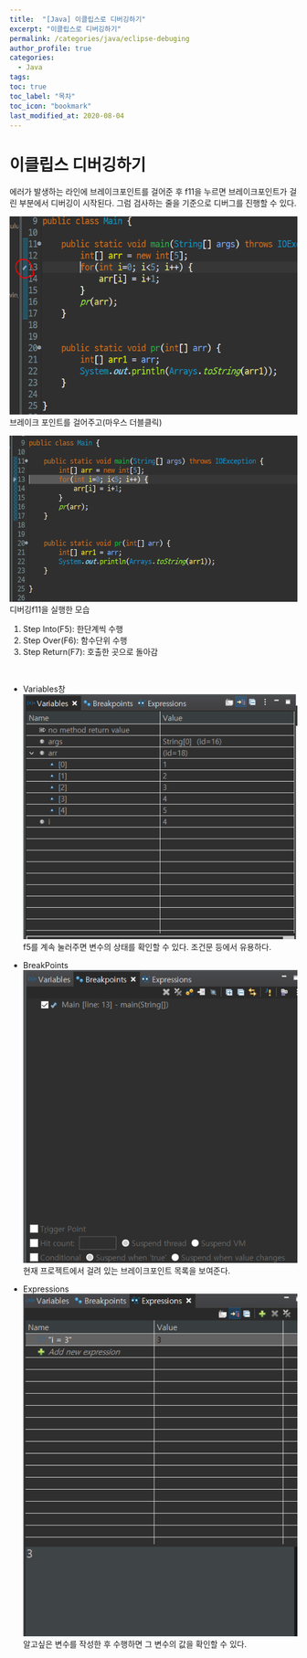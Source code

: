 ```yaml
---
title:  "[Java] 이클립스로 디버깅하기"
excerpt: "이클립스로 디버깅하기"
permalink: /categories/java/eclipse-debuging
author_profile: true
categories:
  - Java
tags:
toc: true
toc_label: "목차"
toc_icon: "bookmark"
last_modified_at: 2020-08-04
---
```


# 이클립스 디버깅하기  
에러가 발생하는 라인에 브레이크포인트를 걸어준 후 f11을 누르면 브레이크포인트가 걸린 부분에서 디버깅이   시작된다. 그럼 검사하는 줄을 기준으로 디버그를 진행할 수 있다.  
 
![breakpoint](/assets/images/breakpoint.PNG)     
브레이크 포인트를 걸어주고(마우스 더블클릭)   

![f11](/assets/images/f11.PNG)      
디버깅f11을 실행한 모습    

1. Step Into(F5): 한단계씩 수행  
2. Step Over(F6): 함수단위 수행  
1. Step Return(F7): 호출한 곳으로 돌아감  

<br/>

* Variables창  
![variables](/assets/images/variables.PNG)   
f5를 계속 눌러주면 변수의 상태를 확인할 수 있다. 조건문 등에서 유용하다.    

* BreakPoints  
![breakpoints](/assets/images/breakpoints.PNG)    
현재 프로젝트에서 걸려 있는 브레이크포인트 목록을 보여준다.    

* Expressions  
![expressions](/assets/images/expressions.PNG)     
알고싶은 변수를 작성한 후 수행하면 그 변수의 값을 확인할 수 있다.  
